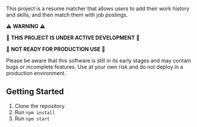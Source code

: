 This project is a resume matcher that allows users to add their work history and skills, and then match them with job postings.

⚠️ **WARNING** ⚠️

🚧 **THIS PROJECT IS UNDER ACTIVE DEVELOPMENT** 🚧

🛑 **NOT READY FOR PRODUCTION USE** 🛑

Please be aware that this software is still in its early stages and may contain bugs or incomplete features. Use at your own risk and do not deploy in a production environment.

## Getting Started

1. Clone the repository
2. Run `npm install`
3. Run `npm start`

